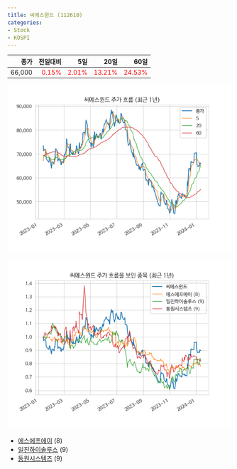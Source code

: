 ```yaml
---
title: 씨에스윈드 (112610)
categories:
- Stock
- KOSPI
---
```


|종가|전일대비|5일|20일|60일|
|---:|-------:|--:|---:|---:|
|66,000|<span style="color: red">0.15%</span>|<span style="color: red">2.01%</span>|<span style="color: red">13.21%</span>|<span style="color: red">24.53%</span>|


<!-- more -->

![112610](/assets/images/stock/112610.png)

![112610](/assets/images/stock/112610_sim.png)

- [에스에프에이](/056190/) (8)
- [일진하이솔루스](/271940/) (9)
- [동원시스템즈](/014820/) (9)